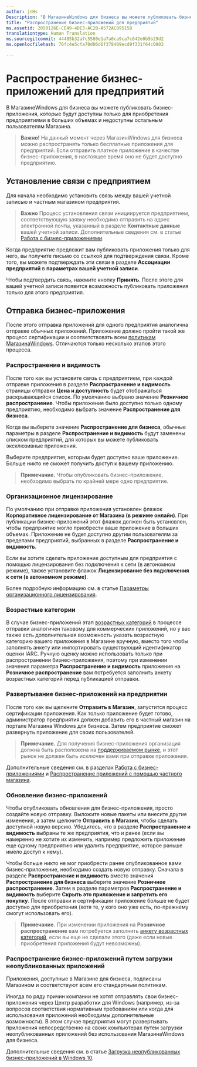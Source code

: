 ```yaml
---
author: jnHs
Description: "В МагазинеWindows для бизнеса вы можете публиковать бизнес-приложения, которые будут доступны только для приобретения предприятиями в больших объемах и недоступны остальным пользователям Магазина."
title: "Распространение бизнес-приложений для предприятий"
ms.assetid: 2050126E-CE49-4DE3-AC2B-A572AC895158
translationtype: Human Translation
ms.sourcegitcommit: 44485b32a7c5580e1a7a0ca9ca7c642e0b9b29d2
ms.openlocfilehash: 76fc4e5cfa70d06d6f378409ecd9f331f64c0803

---
```


# Распространение бизнес-приложений для предприятий


В МагазинеWindows для бизнеса вы можете публиковать бизнес-приложения, которые будут доступны только для приобретения предприятиями в больших объемах и недоступны остальным пользователям Магазина.

> **Важно!** На данный момент через МагазинWindows для бизнеса можно распространять только бесплатные приложения для предприятий. Если отправить платное приложение в качестве бизнес-приложения, в настоящее время оно не будет доступно предприятию. 

## Установление связи с предприятием


Для начала необходимо установить связь между вашей учетной записью и частным магазином предприятия.

> **Важно** Процесс установления связи инициируется предприятием, соответствующую заявку необходимо отправить на адрес электронной почты, указанный в разделе **Контактные данные** вашей учетной записи. Дополнительные сведения см. в статье [Работа с бизнес-приложениями](http://go.microsoft.com/fwlink/p/?LinkId=698846).

Когда предприятие предложит вам публиковать приложения только для него, вы получите письмо со ссылкой для подтверждения связи. Кроме того, вы можете подтверждать эти связи в разделе **Ассоциации предприятий** в **параметрах вашей учетной записи**.

Чтобы подтвердить связь, нажмите кнопку **Принять**. После этого для вашей учетной записи появится возможность публиковать приложения только для этого предприятия.

## Отправка бизнес-приложения


После этого отправка приложений для одного предприятия аналогична отправке обычных приложений. Приложение должно пройти такой же процесс сертификации и соответствовать всем [политикам МагазинаWindows](https://msdn.microsoft.com/library/windows/apps/dn764944). Отличаются только несколько этапов этого процесса.

### Распространение и видимость

После того как вы установите связь с предприятием, при каждой отправке приложения в разделе **Распространение и видимость** страницы отправки **Цена и доступность** будет отображаться раскрывающийся список. По умолчанию выбрано значение **Розничное распространение**. Чтобы приложение было доступно только одному предприятию, необходимо выбрать значение **Распространение для бизнеса**.

Когда вы выберете значение **Распространение для бизнеса**, обычные параметры в разделе **Распространение и видимость** будут заменены списком предприятий, для которых вы можете публиковать эксклюзивные приложения.

Выберите предприятия, которым будет доступно ваше приложение. Больше никто не сможет получить доступ к вашему приложению.

> **Примечание.** Чтобы опубликовать бизнес-приложение, необходимо выбрать по крайней мере одно предприятие.

### Организационное лицензирование

По умолчанию при отправке приложения установлен флажок **Корпоративное лицензирование от Магазина (в режиме онлайн)**. При публикации бизнес-приложений этот флажок должен быть установлен, чтобы предприятие могло приобрести ваше приложение в больших объемах. Приложение не будет доступно другим пользователям за пределами предприятий, выбранных в разделе **Распространение и видимость**.

Если вы хотите сделать приложение доступным для предприятия с помощью лицензирования без подключения к сети (в автономном режиме), также установите флажок **Лицензирование без подключения к сети (в автономном режиме)**.

Более подробную информацию см. в статье [Параметры организационного лицензирования](organizational-licensing.md).

### Возрастные категории
В случае бизнес-приложений этап [возрастных категорий](age-ratings.md) в процессе отправки аналогичен таковому для коммерческих приложений, но у вас также есть дополнительная возможность указать возрастную категорию вашего приложения в Магазине вручную, вместо того чтобы заполнять анкету или импортировать существующий идентификатор оценки IARC. Ручную оценку можно использовать только при распространении бизнес-приложения, поэтому при изменении значения параметра **Распространение и видимость** приложения на **Розничное распространение** вам потребуется заполнить анкету возрастных категорий перед публикацией отправки.

### Развертывание бизнес-приложений на предприятии

После того как вы щелкните **Отправить в Магазин**, запустится процесс сертификации приложения. Как только приложение будет готово, администратор предприятия должен добавить его в частный магазин на портале Магазина Windows для бизнеса. Затем предприятие сможет развернуть приложение для своих пользователей.

> **Примечание.** Для получения бизнес-приложения организация должна быть расположена на [поддерживаемом рынке](https://technet.microsoft.com/itpro/windows/whats-new/windows-store-for-business-overview#supported-markets), и этот рынок не должен быть исключен вами при отправке приложения. 

Дополнительные сведения см. в разделах [Работа с бизнес-приложениями](http://go.microsoft.com/fwlink/p/?LinkId=698846) и [Распространение приложений с помощью частного магазина](http://go.microsoft.com/fwlink/p/?LinkId=698847).

### Обновление бизнес-приложений

Чтобы опубликовать обновления для бизнес-приложения, просто создайте новую отправку. Выложите новые пакеты или внесите другие изменения, а затем щелкните **Отправить в Магазин**, чтобы сделать доступной новую версию. Убедитесь, что в разделе **Распространение и видимость** выбраны те же предприятия, что и ранее (если вы намеренно не хотите их изменить, например предложить приложение еще одному предприятию или удалить предприятие, которое раньше имело доступ к нему).

Чтобы больше никто не мог приобрести ранее опубликованное вами бизнес-приложение, необходимо создать новую отправку. Сначала в разделе **Распространение и видимость** вместо значения **Распространение для бизнеса** выберите значение **Розничное распространение**. Затем в разделе параметров **Распространение и видимость** выберите **Скрыть это приложение и запретить его покупку**. После отправки и сертификации приложение больше не будет доступно для приобретения (хотя те, у кого оно уже есть, по-прежнему смогут использовать его).

> **Примечание.** При изменении приложения на **Розничное распространение** вам потребуется заполнить [анкету возрастных категорий](age-ratings.md), если вы еще не сделали этого (даже если новые приобретения приложения будут невозможны).

### Распространение бизнес-приложений путем загрузки неопубликованных приложений

Приложения, доступные в Магазине для бизнеса, подписаны Магазином и соответствуют всем его стандартным политикам.

Иногда по ряду причин компании не хотят отправлять свои бизнес-приложения через Центр разработки для Windows (например, из-за вопросов соответствия нормативным требованиям или когда для использования приложений необходимы дополнительные возможности). В этом случае предприятия могут развертывать приложения непосредственно на своих компьютерах путем загрузки неопубликованных приложений без использования МагазинаWindows для бизнеса.

Дополнительные сведения см. в статье [Загрузка неопубликованных бизнес-приложений в Windows 10](http://go.microsoft.com/fwlink/p/?LinkId=623433).

 

 







<!--HONumber=Sep16_HO1-->


